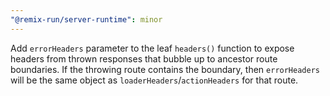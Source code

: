 ```yaml
---
"@remix-run/server-runtime": minor
---
```


Add `errorHeaders` parameter to the leaf `headers()` function to expose headers from thrown responses that bubble up to ancestor route boundaries.  If the throwing route contains the boundary, then `errorHeaders` will be the same object as `loaderHeaders`/`actionHeaders` for that route.
